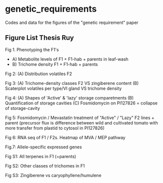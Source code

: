 # genetic_requirements
Codes and data for the figures of the "genetic requirement" paper

## Figure List Thesis Ruy 

Fig 1. Phenotyping the F1's
* A) Metabolite levels of F1 + F1-hab + parents in leaf-wash
* B) Trichome density  F1 + F1-hab + parents

Fig 2: (A) Distribution volatiles F2

Fig 3: (A) Trichome-density classes F2 VS zingiberene content
       (B) Scaterplot volatiles per type/VI gland VS trichome density

Fig 4: (A) Shapes of 'Active' & 'lazy' storage comparetments
       (B) Quantification of storage cavities 
       (C) Fosmidomycin on PI127826 = collapse of storage-cavity
       

Fig 5: Fosmidomycin / Mevastatin treatment of "Active" / "Lazy" F2 lines + parent (precursor flux is difference between wild and cultivated tomato with more transfer from plastid to cytosol in PI127826)

Fig 6: RNA seq of F1 / F2s. Heatmap of MVA / MEP pathway

Fig.7: Allele-specific expressed genes

Fig S1: All terpenes in F1 (+parents)

Fig S2: Other classes of trichomes in F1

Fig S3: Zingiberene vs caryophyllene/humulene

